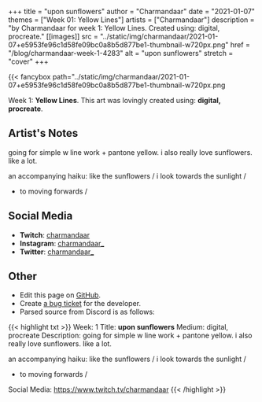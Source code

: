 +++
title =       "upon sunflowers"
author =      "Charmandaar"
date =        "2021-01-07"
themes =      ["Week 01: Yellow Lines"]
artists =     ["Charmandaar"]
description = "by Charmandaar for week 1: Yellow Lines. Created using: digital, procreate."
[[images]]
              src = "../static/img/charmandaar/2021-01-07+e5953fe96c1d58fe09bc0a8b5d877be1-thumbnail-w720px.png"
              href = "/blog/charmandaar-week-1-4283"
              alt = "upon sunflowers"
              stretch = "cover"
+++


{{< fancybox path="../static/img/charmandaar/2021-01-07+e5953fe96c1d58fe09bc0a8b5d877be1-thumbnail-w720px.png

Week 1: **Yellow Lines**. This art was lovingly created using: **digital, procreate**.

## Artist's Notes

going for simple w line work + pantone yellow. i also really love sunflowers. like a lot.

an accompanying haiku:
like the sunflowers / 
i look towards the sunlight / 
- to moving forwards /

## Social Media

- **Twitch**: <a href='https://twitch.tv/charmandaar' target='_blank'>charmandaar</a>
- **Instagram**: <a href='https://instagram.com/charmandaar_' target='_blank'>charmandaar_</a>
- **Twitter**: <a href='https://twitter.com/charmandaar_' target='_blank'>charmandaar_</a>

## Other

- Edit this page on [GitHub](https://github.com/teaminkling/web-refresh/edit/main/content/blog/charmandaar-week-1-4283.md).
- Create [a bug ticket](https://github.com/teaminkling/web-refresh/issues/new?assignees=&labels=bug&template=problem-report.md&title=) for the developer.
- Parsed source from Discord is as follows:

{{< highlight txt >}}
Week: 1
Title: **upon sunflowers**
Medium: digital, procreate
Description: going for simple w line work + pantone yellow. i also really love sunflowers. like a lot.

an accompanying haiku:
like the sunflowers / 
i look towards the sunlight / 
- to moving forwards /

Social Media: https://www.twitch.tv/charmandaar
{{< /highlight >}}